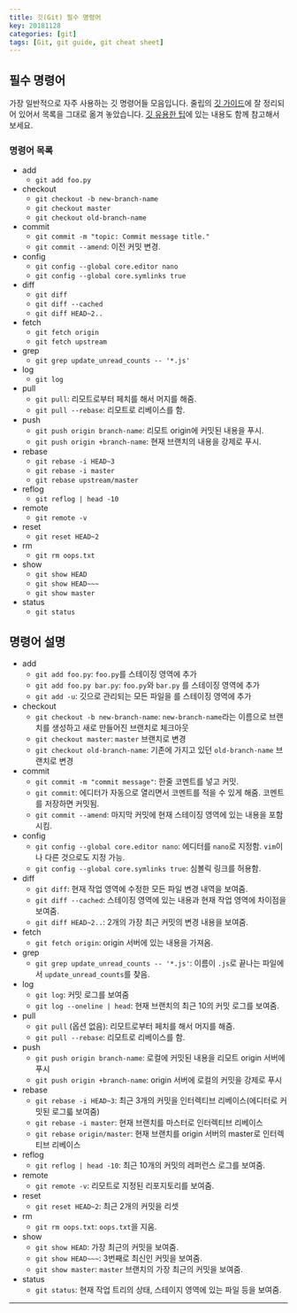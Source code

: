 ```yaml
---
title: 깃(Git) 필수 명령어
key: 20181128
categories: [git]
tags: [Git, git guide, git cheat sheet]
---
```

## 필수 명령어
가장 일반적으로 자주 사용하는 깃 명령어들 모음입니다. 줄립의 [깃 가이드](https://zulip.readthedocs.io/en/latest/git/cheat-sheet.html)에 잘 정리되어 있어서 목록을 그대로 옮겨 놓았습니다. [깃 유용한 팁](git/git-tips-you-need.html)에 있는 내용도 함께 참고해서 보세요.

### 명령어 목록
- add
    - `git add foo.py`
- checkout
    - `git checkout -b new-branch-name`
    - `git checkout master`
    - `git checkout old-branch-name`
- commit
    - `git commit -m "topic: Commit message title."`
    - `git commit --amend`: 이전 커밋 변경.
- config
    - `git config --global core.editor nano`
    - `git config --global core.symlinks true`
- diff
    - `git diff`
    - `git diff --cached`
    - `git diff HEAD~2..`
- fetch
    - `git fetch origin`
    - `git fetch upstream`
- grep
    - `git grep update_unread_counts -- '*.js'`
- log
    - `git log`
- pull
    - `git pull`: 리모트로부터 페치를 해서 머지를 해줌.
    - `git pull --rebase`: 리모트로 리베이스를 함.
- push
    - `git push origin branch-name`: 리모트 origin에 커밋된 내용을 푸시.
    - `git push origin +branch-name`: 현재 브랜치의 내용을 강제로 푸시.
- rebase
    - `git rebase -i HEAD~3`
    - `git rebase -i master`
    - `git rebase upstream/master`
- reflog
    - `git reflog | head -10`
- remote
    - `git remote -v`
- reset
    - `git reset HEAD~2`
- rm
    - `git rm oops.txt`
- show
    - `git show HEAD`
    - `git show HEAD~~~`
    - `git show master`
- status
    - `git status`

## 명령어 설명

- add
    - `git add foo.py`: `foo.py`를 스테이징 영역에 추가
    - `git add foo.py bar.py`: `foo.py`와 `bar.py` 를 스테이징 영역에 추가
    - `git add -u`: 깃으로 관리되는 모든 파일을 를 스테이징 영역에 추가
- checkout
    - `git checkout -b new-branch-name`: `new-branch-name`라는 이름으로 브랜치를 생성하고 새로 만들어진 브랜치로 체크아웃
    - `git checkout master`: `master` 브랜치로 변경
    - `git checkout old-branch-name`: 기존에 가지고 있던 `old-branch-name` 브랜치로 변경
- commit
    - `git commit -m "commit message"`: 한줄 코멘트를 넣고 커밋. 
    - `git commit`: 에디터가 자동으로 열리면서 코멘트를 적을 수 있게 해줌. 코멘트를 저장하면 커밋됨.
    - `git commit --amend`: 마지막 커밋에 현재 스테이징 영역에 있는 내용을 포함시킴.
- config
    - `git config --global core.editor nano`: 에디터를 `nano`로 지정함. `vim`이나 다른 것으로도 지정 가능.
    - `git config --global core.symlinks true`: 심볼릭 링크를 허용함.
- diff
    - `git diff`: 현재 작업 영역에 수정한 모든 파일 변경 내역을 보여줌.
    - `git diff --cached`: 스테이징 영역에 있는 내용과 현재 작업 영역에 차이점을 보여줌.
    - `git diff HEAD~2..`: 2개의 가장 최근 커밋의 변경 내용을 보여줌.
- fetch
    - `git fetch origin`: origin 서버에 있는 내용을 가져옴.
- grep
    - `git grep update_unread_counts -- '*.js'`: 이름이 `.js`로 끝나는 파일에서 `update_unread_counts`를 찾음.
- log
    - `git log`: 커밋 로그를 보여줌
    - `git log --oneline | head`: 현재 브랜치의 최근 10의 커밋 로그를 보여줌.
- pull
    - `git pull` (옵션 없음): 리모트로부터 페치를 해서 머지를 해줌.
    - `git pull --rebase`: 리모트로 리베이스를 함.
- push
    - `git push origin branch-name`: 로컬에 커밋된 내용을 리모트 origin 서버에 푸시
    - `git push origin +branch-name`: origin 서버에 로컬의 커밋을 강제로 푸시
- rebase
    - `git rebase -i HEAD~3`: 최근 3개의 커밋을 인터렉티브 리베이스(에디터로 커밋된 로그륿 보여줌)
    - `git rebase -i master`: 현재 브랜치를 마스터로 인터렉티브 리베이스
    - `git rebase origin/master`: 현재 브랜치를 origin 서버의 master로 인터렉티브 리베이스
- reflog
    - `git reflog | head -10`: 최근 10개의 커밋의 레퍼런스 로그를 보여줌.
- remote
    - `git remote -v`: 리모트로 지정된 리포지토리를 보여줌.
- reset
    - `git reset HEAD~2`: 최근 2개의 커밋을 리셋
- rm
    - `git rm oops.txt`: `oops.txt`을 지움.
- show
    - `git show HEAD`: 가장 최근의 커밋을 보여줌.
    - `git show HEAD~~~`: 3번째로 최신인 커밋을 보여줌.
    - `git show master`: `master` 브랜치의 가장 최근의 커밋을 보여줌.
- status
    - `git status`: 현재 작업 트리의 상태, 스테이지 영역에 있는 파일 등을 보여줌.

---
